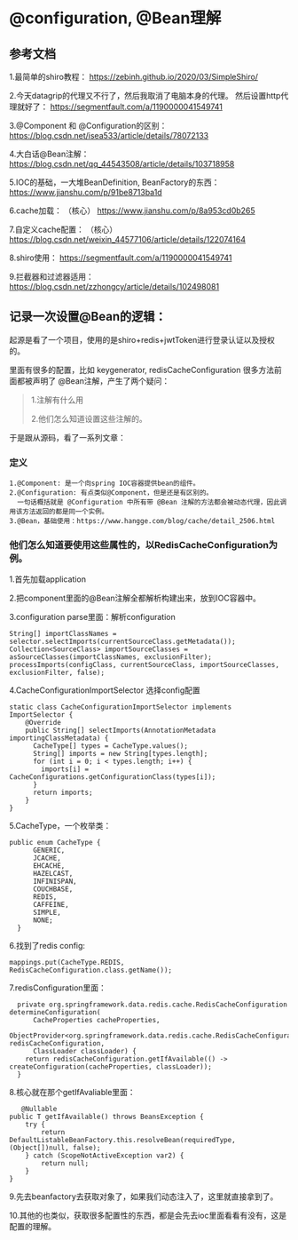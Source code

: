 # @configuration, @Bean理解

## 参考文档

1.最简单的shiro教程：
  https://zebinh.github.io/2020/03/SimpleShiro/

2.今天datagrip的代理又不行了，然后我取消了电脑本身的代理。
然后设置http代理就好了：
https://segmentfault.com/a/1190000041549741

3.@Component 和 @Configuration的区别：
https://blog.csdn.net/isea533/article/details/78072133

4.大白话@Bean注解：
https://blog.csdn.net/qq_44543508/article/details/103718958

5.IOC的基础，一大堆BeanDefinition, BeanFactory的东西：
https://www.jianshu.com/p/91be8713ba1d

6.cache加载： （核心）
https://www.jianshu.com/p/8a953cd0b265

7.自定义cache配置： （核心）
https://blog.csdn.net/weixin_44577106/article/details/122074164

8.shiro使用：
https://segmentfault.com/a/1190000041549741

9.拦截器和过滤器适用：
https://blog.csdn.net/zzhongcy/article/details/102498081

## 记录一次设置@Bean的逻辑：

起源是看了一个项目，使用的是shiro+redis+jwtToken进行登录认证以及授权的。

里面有很多的配置，比如 keygenerator, redisCacheConfiguration 很多方法前面都被声明了
@Bean注解，产生了两个疑问：

>1.注解有什么用
>
>2.他们怎么知道设置这些注解的。

于是跟从源码，看了一系列文章：

### 定义

	1.@Component: 是一个向spring IOC容器提供bean的组件。
	2.@Configuration: 有点类似@Component，但是还是有区别的。
	  一句话概括就是 @Configuration 中所有带 @Bean 注解的方法都会被动态代理，因此调用该方法返回的都是同一个实例。
	3.@Bean，基础使用：https://www.hangge.com/blog/cache/detail_2506.html

### 他们怎么知道要使用这些属性的，以RedisCacheConfiguration为例。

1.首先加载application

2.把component里面的@Bean注解全都解析构建出来，放到IOC容器中。

3.configuration parse里面：解析configuration
  
    String[] importClassNames = selector.selectImports(currentSourceClass.getMetadata());
    Collection<SourceClass> importSourceClasses = asSourceClasses(importClassNames, exclusionFilter);
    processImports(configClass, currentSourceClass, importSourceClasses, exclusionFilter, false);

4.CacheConfigurationImportSelector 选择config配置

    static class CacheConfigurationImportSelector implements ImportSelector {
        @Override
        public String[] selectImports(AnnotationMetadata importingClassMetadata) {
          CacheType[] types = CacheType.values();
          String[] imports = new String[types.length];
          for (int i = 0; i < types.length; i++) {
            imports[i] = CacheConfigurations.getConfigurationClass(types[i]);
          }
          return imports;
        }
    }


5.CacheType，一个枚举类：


    public enum CacheType {
          GENERIC,
          JCACHE,
          EHCACHE,
          HAZELCAST,
          INFINISPAN,
          COUCHBASE,
          REDIS,
          CAFFEINE,
          SIMPLE,
          NONE;
      }

6.找到了redis config:
   

    mappings.put(CacheType.REDIS, RedisCacheConfiguration.class.getName());


7.redisConfiguration里面：


	  private org.springframework.data.redis.cache.RedisCacheConfiguration determineConfiguration(
	      CacheProperties cacheProperties,
	      ObjectProvider<org.springframework.data.redis.cache.RedisCacheConfiguration> redisCacheConfiguration,
	      ClassLoader classLoader) {
	    return redisCacheConfiguration.getIfAvailable(() -> createConfiguration(cacheProperties, classLoader));
	  }

8.核心就在那个getIfAvaliable里面：

       @Nullable
    public T getIfAvailable() throws BeansException {
        try {
            return DefaultListableBeanFactory.this.resolveBean(requiredType, (Object[])null, false);
        } catch (ScopeNotActiveException var2) {
            return null;
        }
    }

9.先去beanfactory去获取对象了，如果我们动态注入了，这里就直接拿到了。

10.其他的也类似，获取很多配置性的东西，都是会先去ioc里面看看有没有，这是配置的理解。
